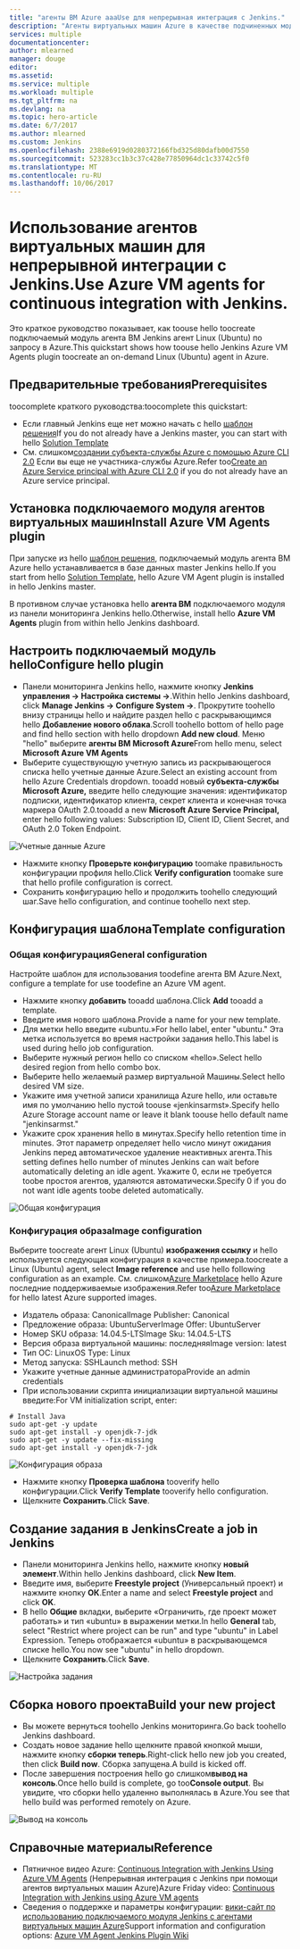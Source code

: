```yaml
---
title: "агенты ВМ Azure aaaUse для непрерывная интеграция с Jenkins."
description: "Агенты виртуальных машин Azure в качестве подчиненных модулей Jenkins."
services: multiple
documentationcenter: 
author: mlearned
manager: douge
editor: 
ms.assetid: 
ms.service: multiple
ms.workload: multiple
ms.tgt_pltfrm: na
ms.devlang: na
ms.topic: hero-article
ms.date: 6/7/2017
ms.author: mlearned
ms.custom: Jenkins
ms.openlocfilehash: 2388e6919d0280372166fbd325d80dafb00d7550
ms.sourcegitcommit: 523283cc1b3c37c428e77850964dc1c33742c5f0
ms.translationtype: MT
ms.contentlocale: ru-RU
ms.lasthandoff: 10/06/2017
---
```

# <a name="use-azure-vm-agents-for-continuous-integration-with-jenkins"></a><span data-ttu-id="df434-103">Использование агентов виртуальных машин для непрерывной интеграции с Jenkins.</span><span class="sxs-lookup"><span data-stu-id="df434-103">Use Azure VM agents for continuous integration with Jenkins.</span></span>

<span data-ttu-id="df434-104">Это краткое руководство показывает, как toouse hello toocreate подключаемый модуль агента ВМ Jenkins агент Linux (Ubuntu) по запросу в Azure.</span><span class="sxs-lookup"><span data-stu-id="df434-104">This quickstart shows how toouse hello Jenkins Azure VM Agents plugin toocreate an on-demand Linux (Ubuntu) agent in Azure.</span></span>

## <a name="prerequisites"></a><span data-ttu-id="df434-105">Предварительные требования</span><span class="sxs-lookup"><span data-stu-id="df434-105">Prerequisites</span></span>

<span data-ttu-id="df434-106">toocomplete краткого руководства:</span><span class="sxs-lookup"><span data-stu-id="df434-106">toocomplete this quickstart:</span></span>

* <span data-ttu-id="df434-107">Если главный Jenkins еще нет можно начать с hello [шаблон решения](install-jenkins-solution-template.md)</span><span class="sxs-lookup"><span data-stu-id="df434-107">If you do not already have a Jenkins master, you can start with hello [Solution Template](install-jenkins-solution-template.md)</span></span> 
* <span data-ttu-id="df434-108">См. слишком[создании субъекта-службы Azure с помощью Azure CLI 2.0](https://docs.microsoft.com/en-us/cli/azure/create-an-azure-service-principal-azure-cli?toc=%2fazure%2fazure-resource-manager%2ftoc.json) Если вы еще не участника-службы Azure.</span><span class="sxs-lookup"><span data-stu-id="df434-108">Refer too[Create an Azure Service principal with Azure CLI 2.0](https://docs.microsoft.com/en-us/cli/azure/create-an-azure-service-principal-azure-cli?toc=%2fazure%2fazure-resource-manager%2ftoc.json) if you do not already have an Azure service principal.</span></span>

## <a name="install-azure-vm-agents-plugin"></a><span data-ttu-id="df434-109">Установка подключаемого модуля агентов виртуальных машин</span><span class="sxs-lookup"><span data-stu-id="df434-109">Install Azure VM Agents plugin</span></span>

<span data-ttu-id="df434-110">При запуске из hello [шаблон решения](install-jenkins-solution-template.md), подключаемый модуль агента ВМ Azure hello устанавливается в базе данных master Jenkins hello.</span><span class="sxs-lookup"><span data-stu-id="df434-110">If you start from hello [Solution Template](install-jenkins-solution-template.md), hello Azure VM Agent plugin is installed in hello Jenkins master.</span></span>

<span data-ttu-id="df434-111">В противном случае установка hello **агента ВМ** подключаемого модуля из панели мониторинга Jenkins hello.</span><span class="sxs-lookup"><span data-stu-id="df434-111">Otherwise, install hello **Azure VM Agents** plugin from within hello Jenkins dashboard.</span></span>

## <a name="configure-hello-plugin"></a><span data-ttu-id="df434-112">Настроить подключаемый модуль hello</span><span class="sxs-lookup"><span data-stu-id="df434-112">Configure hello plugin</span></span>

* <span data-ttu-id="df434-113">Панели мониторинга Jenkins hello, нажмите кнопку **Jenkins управления -> Настройка системы ->**.</span><span class="sxs-lookup"><span data-stu-id="df434-113">Within hello Jenkins dashboard, click **Manage Jenkins -> Configure System ->**.</span></span> <span data-ttu-id="df434-114">Прокрутите toohello внизу страницы hello и найдите раздел hello с раскрывающимся hello **Добавление нового облака**.</span><span class="sxs-lookup"><span data-stu-id="df434-114">Scroll toohello bottom of hello page and find hello section with hello dropdown **Add new cloud**.</span></span> <span data-ttu-id="df434-115">Меню "hello" выберите **агенты ВМ Microsoft Azure**</span><span class="sxs-lookup"><span data-stu-id="df434-115">From hello menu, select **Microsoft Azure VM Agents**</span></span>
* <span data-ttu-id="df434-116">Выберите существующую учетную запись из раскрывающегося списка hello учетные данные Azure.</span><span class="sxs-lookup"><span data-stu-id="df434-116">Select an existing account from hello Azure Credentials dropdown.</span></span>  <span data-ttu-id="df434-117">tooadd новый **субъекта-службы Microsoft Azure,** введите hello следующие значения: идентификатор подписки, идентификатор клиента, секрет клиента и конечная точка маркера OAuth 2.0.</span><span class="sxs-lookup"><span data-stu-id="df434-117">tooadd a new **Microsoft Azure Service Principal,** enter hello following values: Subscription ID, Client ID, Client Secret, and OAuth 2.0 Token Endpoint.</span></span>

![Учетные данные Azure](./media/jenkins-azure-vm-agents/service-principal.png)

* <span data-ttu-id="df434-119">Нажмите кнопку **Проверьте конфигурацию** toomake правильность конфигурации профиля hello.</span><span class="sxs-lookup"><span data-stu-id="df434-119">Click **Verify configuration** toomake sure that hello profile configuration is correct.</span></span>
* <span data-ttu-id="df434-120">Сохранить конфигурацию hello и продолжить toohello следующий шаг.</span><span class="sxs-lookup"><span data-stu-id="df434-120">Save hello configuration, and continue toohello next step.</span></span>

## <a name="template-configuration"></a><span data-ttu-id="df434-121">Конфигурация шаблона</span><span class="sxs-lookup"><span data-stu-id="df434-121">Template configuration</span></span>

### <a name="general-configuration"></a><span data-ttu-id="df434-122">Общая конфигурация</span><span class="sxs-lookup"><span data-stu-id="df434-122">General configuration</span></span>
<span data-ttu-id="df434-123">Настройте шаблон для использования toodefine агента ВМ Azure.</span><span class="sxs-lookup"><span data-stu-id="df434-123">Next, configure a template for use toodefine an Azure VM agent.</span></span> 

* <span data-ttu-id="df434-124">Нажмите кнопку **добавить** tooadd шаблона.</span><span class="sxs-lookup"><span data-stu-id="df434-124">Click **Add** tooadd a template.</span></span> 
* <span data-ttu-id="df434-125">Введите имя нового шаблона.</span><span class="sxs-lookup"><span data-stu-id="df434-125">Provide a name for your new template.</span></span> 
* <span data-ttu-id="df434-126">Для метки hello введите «ubuntu.»</span><span class="sxs-lookup"><span data-stu-id="df434-126">For hello label, enter  "ubuntu."</span></span> <span data-ttu-id="df434-127">Эта метка используется во время настройки задания hello.</span><span class="sxs-lookup"><span data-stu-id="df434-127">This label is used during hello job configuration.</span></span>
* <span data-ttu-id="df434-128">Выберите нужный регион hello со списком «hello».</span><span class="sxs-lookup"><span data-stu-id="df434-128">Select hello desired region from hello combo box.</span></span>
* <span data-ttu-id="df434-129">Выберите hello желаемый размер виртуальной Машины.</span><span class="sxs-lookup"><span data-stu-id="df434-129">Select hello desired VM size.</span></span>
* <span data-ttu-id="df434-130">Укажите имя учетной записи хранилища Azure hello, или оставьте имя по умолчанию hello пустой toouse «jenkinsarmst».</span><span class="sxs-lookup"><span data-stu-id="df434-130">Specify hello Azure Storage account name or leave it blank toouse hello default name "jenkinsarmst."</span></span>
* <span data-ttu-id="df434-131">Укажите срок хранения hello в минутах.</span><span class="sxs-lookup"><span data-stu-id="df434-131">Specify hello retention time in minutes.</span></span> <span data-ttu-id="df434-132">Этот параметр определяет hello число минут ожидания Jenkins перед автоматическое удаление неактивных агента.</span><span class="sxs-lookup"><span data-stu-id="df434-132">This setting defines hello number of minutes Jenkins can wait before automatically deleting an idle agent.</span></span> <span data-ttu-id="df434-133">Укажите 0, если не требуется toobe простоя агентов, удаляются автоматически.</span><span class="sxs-lookup"><span data-stu-id="df434-133">Specify 0 if you do not want idle agents toobe deleted automatically.</span></span>

![Общая конфигурация](./media/jenkins-azure-vm-agents/general-config.png)

### <a name="image-configuration"></a><span data-ttu-id="df434-135">Конфигурация образа</span><span class="sxs-lookup"><span data-stu-id="df434-135">Image configuration</span></span>

<span data-ttu-id="df434-136">Выберите toocreate агент Linux (Ubuntu) **изображения ссылку** и hello используется следующая конфигурация в качестве примера.</span><span class="sxs-lookup"><span data-stu-id="df434-136">toocreate a Linux (Ubuntu) agent, select **Image reference** and use hello following configuration as an example.</span></span> <span data-ttu-id="df434-137">См. слишком[Azure Marketplace](https://azuremarketplace.microsoft.com/en-us/marketplace/apps/category/compute?subcategories=virtual-machine-images&page=1) hello Azure последние поддерживаемые изображения.</span><span class="sxs-lookup"><span data-stu-id="df434-137">Refer too[Azure Marketplace](https://azuremarketplace.microsoft.com/en-us/marketplace/apps/category/compute?subcategories=virtual-machine-images&page=1) for hello latest Azure supported images.</span></span>

* <span data-ttu-id="df434-138">Издатель образа: Canonical</span><span class="sxs-lookup"><span data-stu-id="df434-138">Image Publisher: Canonical</span></span>
* <span data-ttu-id="df434-139">Предложение образа: UbuntuServer</span><span class="sxs-lookup"><span data-stu-id="df434-139">Image Offer: UbuntuServer</span></span>
* <span data-ttu-id="df434-140">Номер SKU образа: 14.04.5-LTS</span><span class="sxs-lookup"><span data-stu-id="df434-140">Image Sku: 14.04.5-LTS</span></span>
* <span data-ttu-id="df434-141">Версия образа виртуальной машины: последняя</span><span class="sxs-lookup"><span data-stu-id="df434-141">Image version: latest</span></span>
* <span data-ttu-id="df434-142">Тип ОС: Linux</span><span class="sxs-lookup"><span data-stu-id="df434-142">OS Type: Linux</span></span>
* <span data-ttu-id="df434-143">Метод запуска: SSH</span><span class="sxs-lookup"><span data-stu-id="df434-143">Launch method: SSH</span></span>
* <span data-ttu-id="df434-144">Укажите учетные данные администратора</span><span class="sxs-lookup"><span data-stu-id="df434-144">Provide an admin credentials</span></span>
* <span data-ttu-id="df434-145">При использовании скрипта инициализации виртуальной машины введите:</span><span class="sxs-lookup"><span data-stu-id="df434-145">For VM initialization script, enter:</span></span>
```
# Install Java
sudo apt-get -y update
sudo apt-get install -y openjdk-7-jdk
sudo apt-get -y update --fix-missing
sudo apt-get install -y openjdk-7-jdk
```
![Конфигурация образа](./media/jenkins-azure-vm-agents/image-config.png)

* <span data-ttu-id="df434-147">Нажмите кнопку **Проверка шаблона** tooverify hello конфигурации.</span><span class="sxs-lookup"><span data-stu-id="df434-147">Click **Verify Template** tooverify hello configuration.</span></span>
* <span data-ttu-id="df434-148">Щелкните **Сохранить**.</span><span class="sxs-lookup"><span data-stu-id="df434-148">Click **Save**.</span></span>

## <a name="create-a-job-in-jenkins"></a><span data-ttu-id="df434-149">Создание задания в Jenkins</span><span class="sxs-lookup"><span data-stu-id="df434-149">Create a job in Jenkins</span></span>

* <span data-ttu-id="df434-150">Панели мониторинга Jenkins hello, нажмите кнопку **новый элемент**.</span><span class="sxs-lookup"><span data-stu-id="df434-150">Within hello Jenkins dashboard, click **New Item**.</span></span> 
* <span data-ttu-id="df434-151">Введите имя, выберите **Freestyle project** (Универсальный проект) и нажмите кнопку **ОК**.</span><span class="sxs-lookup"><span data-stu-id="df434-151">Enter a name and select **Freestyle project** and click **OK**.</span></span>
* <span data-ttu-id="df434-152">В hello **Общие** вкладки, выберите «Ограничить, где проект может работать» и тип «ubuntu» в выражении метки.</span><span class="sxs-lookup"><span data-stu-id="df434-152">In hello **General** tab, select "Restrict where project can be run" and type "ubuntu" in Label Expression.</span></span> <span data-ttu-id="df434-153">Теперь отображается «ubuntu» в раскрывающемся списке hello.</span><span class="sxs-lookup"><span data-stu-id="df434-153">You now see "ubuntu" in hello dropdown.</span></span>
* <span data-ttu-id="df434-154">Щелкните **Сохранить**.</span><span class="sxs-lookup"><span data-stu-id="df434-154">Click **Save**.</span></span>

![Настройка задания](./media/jenkins-azure-vm-agents/job-config.png)

## <a name="build-your-new-project"></a><span data-ttu-id="df434-156">Сборка нового проекта</span><span class="sxs-lookup"><span data-stu-id="df434-156">Build your new project</span></span>

* <span data-ttu-id="df434-157">Вы можете вернуться toohello Jenkins мониторинга.</span><span class="sxs-lookup"><span data-stu-id="df434-157">Go back toohello Jenkins dashboard.</span></span>
* <span data-ttu-id="df434-158">Создать новое задание hello щелкните правой кнопкой мыши, нажмите кнопку **сборки теперь**.</span><span class="sxs-lookup"><span data-stu-id="df434-158">Right-click hello new job you created, then click **Build now**.</span></span> <span data-ttu-id="df434-159">Сборка запущена.</span><span class="sxs-lookup"><span data-stu-id="df434-159">A build is kicked off.</span></span> 
* <span data-ttu-id="df434-160">После завершения построения hello go слишком**вывод на консоль**.</span><span class="sxs-lookup"><span data-stu-id="df434-160">Once hello build is complete, go too**Console output**.</span></span> <span data-ttu-id="df434-161">Вы увидите, что сборки hello удаленно выполнялась в Azure.</span><span class="sxs-lookup"><span data-stu-id="df434-161">You see that hello build was performed remotely on Azure.</span></span>

![Вывод на консоль](./media/jenkins-azure-vm-agents/console-output.png)

## <a name="reference"></a><span data-ttu-id="df434-163">Справочные материалы</span><span class="sxs-lookup"><span data-stu-id="df434-163">Reference</span></span>

* <span data-ttu-id="df434-164">Пятничное видео Azure: [Continuous Integration with Jenkins Using Azure VM Agents](https://channel9.msdn.com/Shows/Azure-Friday/Continuous-Integration-with-Jenkins-Using-Azure-VM-Agents) (Непрерывная интеграция с Jenkins при помощи агентов виртуальных машин Azure)</span><span class="sxs-lookup"><span data-stu-id="df434-164">Azure Friday video: [Continuous Integration with Jenkins using Azure VM agents](https://channel9.msdn.com/Shows/Azure-Friday/Continuous-Integration-with-Jenkins-Using-Azure-VM-Agents)</span></span>
* <span data-ttu-id="df434-165">Сведения о поддержке и параметры конфигурации: [вики-сайт по использованию подключаемого модуля Jenkins с агентами виртуальных машин Azure](https://wiki.jenkins-ci.org/display/JENKINS/Azure+VM+Agents+Plugin)</span><span class="sxs-lookup"><span data-stu-id="df434-165">Support information and configuration options:  [Azure VM Agent Jenkins Plugin Wiki](https://wiki.jenkins-ci.org/display/JENKINS/Azure+VM+Agents+Plugin)</span></span> 

